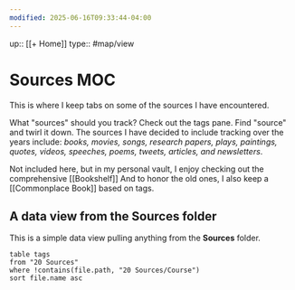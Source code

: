 ```yaml
---
modified: 2025-06-16T09:33:44-04:00
---
```

up:: [[+ Home]]
type:: #map/view 

# Sources MOC
This is where I keep tabs on some of the sources I have encountered.

What "sources" should you track? Check out the tags pane. Find "source" and twirl it down. The sources I have decided to include tracking over the years include: *books, movies, songs, research papers, plays, paintings, quotes, videos, speeches, poems, tweets, articles, and newsletters*.

Not included here, but in my personal vault, I enjoy checking out the comprehensive [[Bookshelf]] And to honor the old ones, I also keep a [[Commonplace Book]] based on tags.

## A data view from the Sources folder
This is a simple data view pulling anything from the **Sources** folder.

```dataview
table tags
from "20 Sources"
where !contains(file.path, "20 Sources/Course")
sort file.name asc
```
